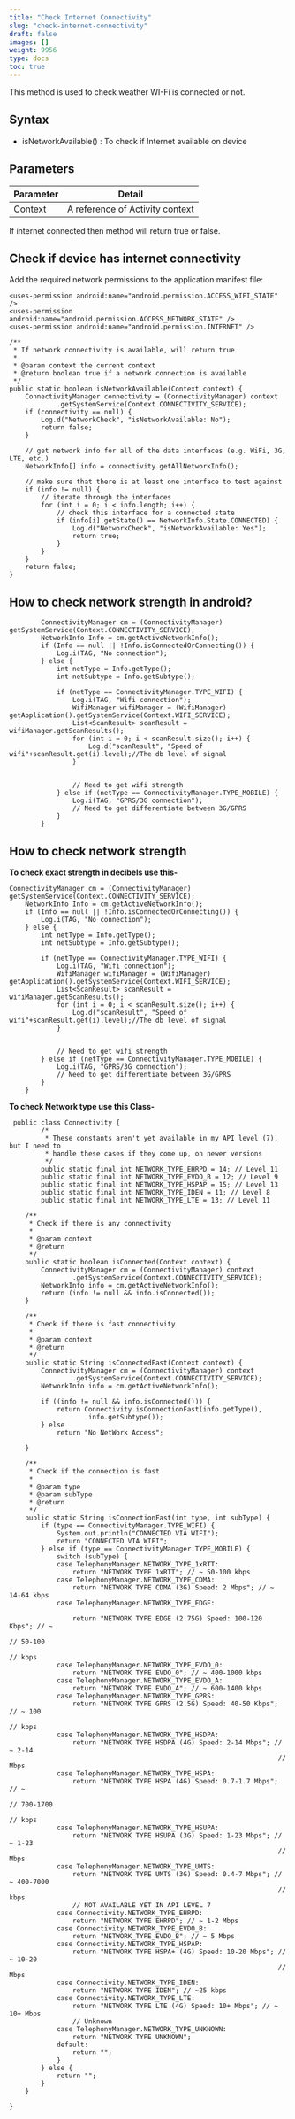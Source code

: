 ```yaml
---
title: "Check Internet Connectivity"
slug: "check-internet-connectivity"
draft: false
images: []
weight: 9956
type: docs
toc: true
---
```


This method is used to check weather WI-Fi is connected or not.

## Syntax
- isNetworkAvailable() : To check if Internet available on device

## Parameters
| Parameter | Detail |
| ------ | ------ |
| Context | A reference of Activity context |

If internet connected then method will return true or false.

## Check if device has internet connectivity
Add the required network permissions to the application manifest file:

    <uses-permission android:name="android.permission.ACCESS_WIFI_STATE" />
    <uses-permission android:name="android.permission.ACCESS_NETWORK_STATE" />
    <uses-permission android:name="android.permission.INTERNET" />

```
/**
 * If network connectivity is available, will return true
 *
 * @param context the current context
 * @return boolean true if a network connection is available
 */
public static boolean isNetworkAvailable(Context context) {
    ConnectivityManager connectivity = (ConnectivityManager) context
            .getSystemService(Context.CONNECTIVITY_SERVICE);
    if (connectivity == null) {
        Log.d("NetworkCheck", "isNetworkAvailable: No");
        return false;
    }

    // get network info for all of the data interfaces (e.g. WiFi, 3G, LTE, etc.)
    NetworkInfo[] info = connectivity.getAllNetworkInfo();

    // make sure that there is at least one interface to test against
    if (info != null) {
        // iterate through the interfaces
        for (int i = 0; i < info.length; i++) {
            // check this interface for a connected state
            if (info[i].getState() == NetworkInfo.State.CONNECTED) {
                Log.d("NetworkCheck", "isNetworkAvailable: Yes");
                return true;
            }
        }
    }
    return false;
}
```

## How to check network strength in android?
            ConnectivityManager cm = (ConnectivityManager) getSystemService(Context.CONNECTIVITY_SERVICE);
            NetworkInfo Info = cm.getActiveNetworkInfo();
            if (Info == null || !Info.isConnectedOrConnecting()) {
                Log.i(TAG, "No connection");
            } else {
                int netType = Info.getType();
                int netSubtype = Info.getSubtype();
    
                if (netType == ConnectivityManager.TYPE_WIFI) {
                    Log.i(TAG, "Wifi connection");
                    WifiManager wifiManager = (WifiManager) getApplication().getSystemService(Context.WIFI_SERVICE);
                    List<ScanResult> scanResult = wifiManager.getScanResults();
                    for (int i = 0; i < scanResult.size(); i++) {
                        Log.d("scanResult", "Speed of wifi"+scanResult.get(i).level);//The db level of signal 
                    }
                    
                    
                    // Need to get wifi strength
                } else if (netType == ConnectivityManager.TYPE_MOBILE) {
                    Log.i(TAG, "GPRS/3G connection");
                    // Need to get differentiate between 3G/GPRS
                }
            }

## How to check network strength
**To check exact strength in decibels use this-**

    ConnectivityManager cm = (ConnectivityManager) getSystemService(Context.CONNECTIVITY_SERVICE);
        NetworkInfo Info = cm.getActiveNetworkInfo();
        if (Info == null || !Info.isConnectedOrConnecting()) {
            Log.i(TAG, "No connection");
        } else {
            int netType = Info.getType();
            int netSubtype = Info.getSubtype();
    
            if (netType == ConnectivityManager.TYPE_WIFI) {
                Log.i(TAG, "Wifi connection");
                WifiManager wifiManager = (WifiManager) getApplication().getSystemService(Context.WIFI_SERVICE);
                List<ScanResult> scanResult = wifiManager.getScanResults();
                for (int i = 0; i < scanResult.size(); i++) {
                    Log.d("scanResult", "Speed of wifi"+scanResult.get(i).level);//The db level of signal 
                }
    
    
                // Need to get wifi strength
            } else if (netType == ConnectivityManager.TYPE_MOBILE) {
                Log.i(TAG, "GPRS/3G connection");
                // Need to get differentiate between 3G/GPRS
            }
        }

**To check Network type use this Class-**

     public class Connectivity {
            /*
             * These constants aren't yet available in my API level (7), but I need to
             * handle these cases if they come up, on newer versions
             */
            public static final int NETWORK_TYPE_EHRPD = 14; // Level 11
            public static final int NETWORK_TYPE_EVDO_B = 12; // Level 9
            public static final int NETWORK_TYPE_HSPAP = 15; // Level 13
            public static final int NETWORK_TYPE_IDEN = 11; // Level 8
            public static final int NETWORK_TYPE_LTE = 13; // Level 11
    
        /**
         * Check if there is any connectivity
         * 
         * @param context
         * @return
         */
        public static boolean isConnected(Context context) {
            ConnectivityManager cm = (ConnectivityManager) context
                    .getSystemService(Context.CONNECTIVITY_SERVICE);
            NetworkInfo info = cm.getActiveNetworkInfo();
            return (info != null && info.isConnected());
        }
    
        /**
         * Check if there is fast connectivity
         * 
         * @param context
         * @return
         */
        public static String isConnectedFast(Context context) {
            ConnectivityManager cm = (ConnectivityManager) context
                    .getSystemService(Context.CONNECTIVITY_SERVICE);
            NetworkInfo info = cm.getActiveNetworkInfo();
    
            if ((info != null && info.isConnected())) {
                return Connectivity.isConnectionFast(info.getType(),
                        info.getSubtype());
            } else
                return "No NetWork Access";
    
        }
    
        /**
         * Check if the connection is fast
         * 
         * @param type
         * @param subType
         * @return
         */
        public static String isConnectionFast(int type, int subType) {
            if (type == ConnectivityManager.TYPE_WIFI) {
                System.out.println("CONNECTED VIA WIFI");
                return "CONNECTED VIA WIFI";
            } else if (type == ConnectivityManager.TYPE_MOBILE) {
                switch (subType) {
                case TelephonyManager.NETWORK_TYPE_1xRTT:
                    return "NETWORK TYPE 1xRTT"; // ~ 50-100 kbps
                case TelephonyManager.NETWORK_TYPE_CDMA:
                    return "NETWORK TYPE CDMA (3G) Speed: 2 Mbps"; // ~ 14-64 kbps
                case TelephonyManager.NETWORK_TYPE_EDGE:
    
                    return "NETWORK TYPE EDGE (2.75G) Speed: 100-120 Kbps"; // ~
                                                                            // 50-100
                                                                            // kbps
                case TelephonyManager.NETWORK_TYPE_EVDO_0:
                    return "NETWORK TYPE EVDO_0"; // ~ 400-1000 kbps
                case TelephonyManager.NETWORK_TYPE_EVDO_A:
                    return "NETWORK TYPE EVDO_A"; // ~ 600-1400 kbps
                case TelephonyManager.NETWORK_TYPE_GPRS:
                    return "NETWORK TYPE GPRS (2.5G) Speed: 40-50 Kbps"; // ~ 100
                                                                            // kbps
                case TelephonyManager.NETWORK_TYPE_HSDPA:
                    return "NETWORK TYPE HSDPA (4G) Speed: 2-14 Mbps"; // ~ 2-14
                                                                        // Mbps
                case TelephonyManager.NETWORK_TYPE_HSPA:
                    return "NETWORK TYPE HSPA (4G) Speed: 0.7-1.7 Mbps"; // ~
                                                                            // 700-1700
                                                                            // kbps
                case TelephonyManager.NETWORK_TYPE_HSUPA:
                    return "NETWORK TYPE HSUPA (3G) Speed: 1-23 Mbps"; // ~ 1-23
                                                                        // Mbps
                case TelephonyManager.NETWORK_TYPE_UMTS:
                    return "NETWORK TYPE UMTS (3G) Speed: 0.4-7 Mbps"; // ~ 400-7000
                                                                        // kbps
                    // NOT AVAILABLE YET IN API LEVEL 7
                case Connectivity.NETWORK_TYPE_EHRPD:
                    return "NETWORK TYPE EHRPD"; // ~ 1-2 Mbps
                case Connectivity.NETWORK_TYPE_EVDO_B:
                    return "NETWORK_TYPE_EVDO_B"; // ~ 5 Mbps
                case Connectivity.NETWORK_TYPE_HSPAP:
                    return "NETWORK TYPE HSPA+ (4G) Speed: 10-20 Mbps"; // ~ 10-20
                                                                        // Mbps
                case Connectivity.NETWORK_TYPE_IDEN:
                    return "NETWORK TYPE IDEN"; // ~25 kbps
                case Connectivity.NETWORK_TYPE_LTE:
                    return "NETWORK TYPE LTE (4G) Speed: 10+ Mbps"; // ~ 10+ Mbps
                    // Unknown
                case TelephonyManager.NETWORK_TYPE_UNKNOWN:
                    return "NETWORK TYPE UNKNOWN";
                default:
                    return "";
                }
            } else {
                return "";
            }
        }
    
    }



